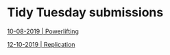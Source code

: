 # Tidy Tuesday submissions

[10-08-2019 | Powerlifting](https://connorrothschild.github.io/tt-powerlifting)

[12-10-2019 | Replication](https://connorrothschild.github.io/tt-replication)
